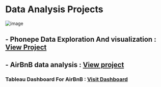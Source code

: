 # Data Analysis Projects

  ![image](https://github.com/praveendecode/Data-Analysis-Projects/assets/95226524/76eb2807-608e-47d5-8d6e-09f8b9cc6403)

  

## - Phonepe Data Exploration And visualization  : [View Project](https://github.com/praveendecode/phonepe_pulse)

## - AirBnB  data analysis                       : [View project](https://github.com/praveendecode/Airbnb_Analysis)

###  Tableau Dashboard  For AirBnB               : [Visit Dashboard](https://public.tableau.com/app/profile/praveen.x.decode/viz/airbnb_16981379902390/Dashboard1)
